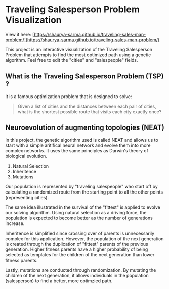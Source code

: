 # Traveling Salesperson Problem Visualization

View it here: [https://shaurya-sarma.github.io/traveling-sales-man-problem/](https://shaurya-sarma.github.io/traveling-sales-man-problem/)

This project is an interactive visualization of the Traveling Salesperson Problem that attempts to find the most optimized path using a genetic algorithm. Feel free to edit the "cities" and "salespeople" fields. 

## What is the Traveling Salesperson Problem (TSP) ?

It is a famous optimization problem that is designed to solve:

> Given a list of cities and the distances between each pair of cities, what is the shortest possible route that visits each city exactly once?

## Neuroevolution of augmenting topologies (NEAT)

In this project, the genetic algorithm used is called NEAT and allows us to start with a simple aritifical neural network and evolve them into more complex networks. It uses the same principles as Darwin's theory of biological evolution. 

1. Natural Selection
2. Inheritence 
3. Mutations 

Our population is represented by "traveling salespeople" who start off by calculating a randomized route from the starting point to all the other points (representing cities). 

The same idea illustrated in the survival of the "fittest" is applied to evolve our solving algorithm. Using natural selection as a driving force, the population is expected to become better as the number of generations increase. 

Inheritence is simplified since crossing over of parents is unnecessarily complex for this application. However, the population of the next generation is created through the duplication of "fittest" parents of the previous generation. Higher fitness parents have a higher probability of being selected as templates for the children of the next generation than lower fitness parents. 

Lastly, mutations are conducted through randomization. By mutating the children of the next generation, it allows individuals in the population (salesperson) to find a better, more optimzied path.
